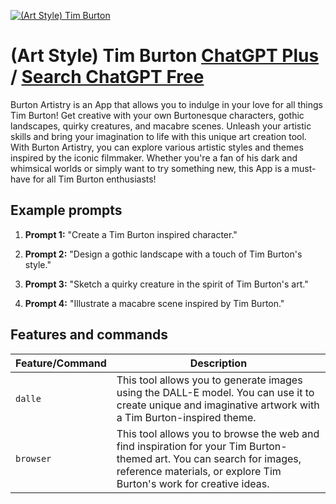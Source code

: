 
[![(Art Style) Tim Burton](https://files.oaiusercontent.com/file-LnRc8IrQIL41SDALubUQJqwh?se=2123-10-16T03%3A42%3A30Z&sp=r&sv=2021-08-06&sr=b&rscc=max-age%3D31536000%2C%20immutable&rscd=attachment%3B%20filename%3D6dc02adf-a672-40cd-9658-4f20f837ede3.png&sig=5OU3YXG59jMuaVjFnICgYUoeZmeA0unqd41SkWp5IUY%3D)](https://chat.openai.com/g/g-G9UufLuvI-art-style-tim-burton)

# (Art Style) Tim Burton [ChatGPT Plus](https://chat.openai.com/g/g-G9UufLuvI-art-style-tim-burton) / [Search ChatGPT Free](https://gptcall.net/index.html#/?search=(Art%20Style)%20Tim%20Burton)

Burton Artistry is an App that allows you to indulge in your love for all things Tim Burton! Get creative with your own Burtonesque characters, gothic landscapes, quirky creatures, and macabre scenes. Unleash your artistic skills and bring your imagination to life with this unique art creation tool. With Burton Artistry, you can explore various artistic styles and themes inspired by the iconic filmmaker. Whether you're a fan of his dark and whimsical worlds or simply want to try something new, this App is a must-have for all Tim Burton enthusiasts!

## Example prompts

1. **Prompt 1:** "Create a Tim Burton inspired character."

2. **Prompt 2:** "Design a gothic landscape with a touch of Tim Burton's style."

3. **Prompt 3:** "Sketch a quirky creature in the spirit of Tim Burton's art."

4. **Prompt 4:** "Illustrate a macabre scene inspired by Tim Burton."

## Features and commands

| Feature/Command | Description |
| --- | --- |
| `dalle` | This tool allows you to generate images using the DALL-E model. You can use it to create unique and imaginative artwork with a Tim Burton-inspired theme. |
| `browser` | This tool allows you to browse the web and find inspiration for your Tim Burton-themed art. You can search for images, reference materials, or explore Tim Burton's work for creative ideas. |


